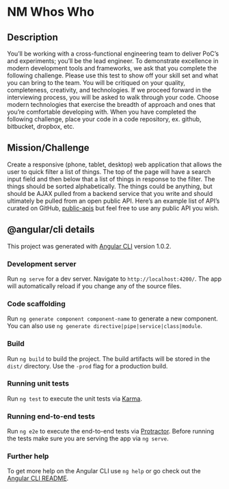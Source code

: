 # NM Whos Who

## Description
You’ll be working with a cross-functional engineering team to deliver PoC’s and experiments; you’ll be the lead engineer. To demonstrate excellence in modern development tools and frameworks, we ask that you complete the following challenge. Please use this test to show off your skill set and what you can bring to the team. You will be critiqued on your quality, completeness, creativity, and technologies. If we proceed forward in the interviewing process, you will be asked to walk through your code. Choose modern technologies that exercise the breadth of approach and ones that you’re comfortable developing with.
When you have completed the following challenge, place your code in a code repository, ex. github, bitbucket, dropbox, etc.

## Mission/Challenge
Create a responsive (phone, tablet, desktop) web application that allows the user to quick filter a list of things. The top of the page will have a search input field and then below that a list of things in response to the filter. The things should be sorted alphabetically. The things could be anything, but should be AJAX pulled from a backend service that you write and should ultimately be pulled from an open public API.
Here’s an example list of API’s curated on GitHub, [public-apis](https://github.com/toddmotto/public-apis) but feel free to use any public API you wish.

## @angular/cli details

This project was generated with [Angular CLI](https://github.com/angular/angular-cli) version 1.0.2.

### Development server

Run `ng serve` for a dev server. Navigate to `http://localhost:4200/`. The app will automatically reload if you change any of the source files.

### Code scaffolding

Run `ng generate component component-name` to generate a new component. You can also use `ng generate directive|pipe|service|class|module`.

### Build

Run `ng build` to build the project. The build artifacts will be stored in the `dist/` directory. Use the `-prod` flag for a production build.

### Running unit tests

Run `ng test` to execute the unit tests via [Karma](https://karma-runner.github.io).

### Running end-to-end tests

Run `ng e2e` to execute the end-to-end tests via [Protractor](http://www.protractortest.org/).
Before running the tests make sure you are serving the app via `ng serve`.

### Further help

To get more help on the Angular CLI use `ng help` or go check out the [Angular CLI README](https://github.com/angular/angular-cli/blob/master/README.md).
